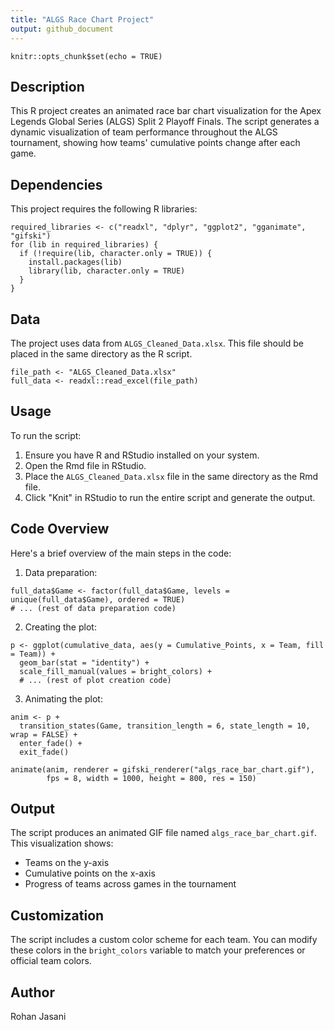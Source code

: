 ```yaml
---
title: "ALGS Race Chart Project"
output: github_document
---
```


```{r setup, include=FALSE}
knitr::opts_chunk$set(echo = TRUE)
```

## Description

This R project creates an animated race bar chart visualization for the Apex Legends Global Series (ALGS) Split 2 Playoff Finals. The script generates a dynamic visualization of team performance throughout the ALGS tournament, showing how teams' cumulative points change after each game.

## Dependencies

This project requires the following R libraries:

```{r libraries, eval=FALSE}
required_libraries <- c("readxl", "dplyr", "ggplot2", "gganimate", "gifski")
for (lib in required_libraries) {
  if (!require(lib, character.only = TRUE)) {
    install.packages(lib)
    library(lib, character.only = TRUE)
  }
}
```

## Data

The project uses data from `ALGS_Cleaned_Data.xlsx`. This file should be placed in the same directory as the R script.

```{r load_data, eval=FALSE}
file_path <- "ALGS_Cleaned_Data.xlsx"
full_data <- readxl::read_excel(file_path)
```

## Usage

To run the script:

1. Ensure you have R and RStudio installed on your system.
2. Open the Rmd file in RStudio.
3. Place the `ALGS_Cleaned_Data.xlsx` file in the same directory as the Rmd file.
4. Click "Knit" in RStudio to run the entire script and generate the output.

## Code Overview

Here's a brief overview of the main steps in the code:

1. Data preparation:

```{r data_prep, eval=FALSE}
full_data$Game <- factor(full_data$Game, levels = unique(full_data$Game), ordered = TRUE)
# ... (rest of data preparation code)
```

2. Creating the plot:

```{r create_plot, eval=FALSE}
p <- ggplot(cumulative_data, aes(y = Cumulative_Points, x = Team, fill = Team)) +
  geom_bar(stat = "identity") +
  scale_fill_manual(values = bright_colors) +
  # ... (rest of plot creation code)
```

3. Animating the plot:

```{r animate_plot, eval=FALSE}
anim <- p + 
  transition_states(Game, transition_length = 6, state_length = 10, wrap = FALSE) +
  enter_fade() + 
  exit_fade()

animate(anim, renderer = gifski_renderer("algs_race_bar_chart.gif"), 
        fps = 8, width = 1000, height = 800, res = 150)
```

## Output

The script produces an animated GIF file named `algs_race_bar_chart.gif`. This visualization shows:
- Teams on the y-axis
- Cumulative points on the x-axis
- Progress of teams across games in the tournament

## Customization

The script includes a custom color scheme for each team. You can modify these colors in the `bright_colors` variable to match your preferences or official team colors.

## Author

Rohan Jasani